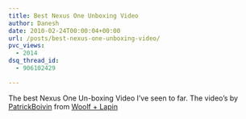 ```yaml
---
title: Best Nexus One Unboxing Video
author: Danesh
date: 2010-02-24T00:00:04+00:00
url: /posts/best-nexus-one-unboxing-video/
pvc_views:
  - 2014
dsq_thread_id:
  - 906102429

---
```

The best Nexus One Un-boxing Video I&#8217;ve seen to far. The video&#8217;s by [PatrickBoivin][1] from [Woolf + Lapin][2]

 [1]: http://www.youtube.com/user/PatrickBoivin
 [2]: http://www.woolflapin.com/en/